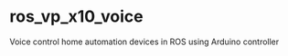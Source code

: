 ros_vp_x10_voice
================

Voice control home automation devices in ROS using Arduino controller